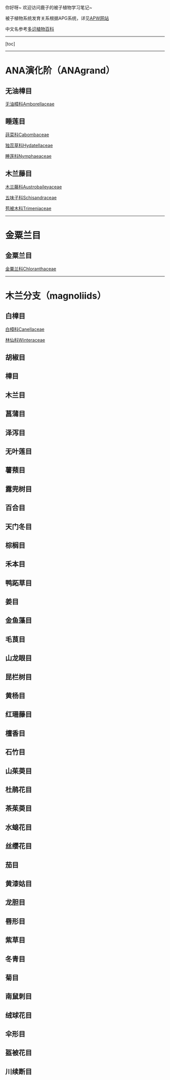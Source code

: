 你好呀~ 欢迎访问鹿子的被子植物学习笔记~被子植物系统发育关系根据APG系统，详见[APW网站](http://www.mobot.org/MOBOT/research/APweb/)中文名参考[多识植物百科](http://duocet.ibiodiversity.net/index.php?title=首页)---[toc]---<h1> ANA演化阶（ANAgrand） </h1>  <h2> 无油樟目 </h2>  [无油樟科Amborellaceae]()<h2> 睡莲目 </h2>  [莼菜科Cabombaceae]()[独蕊草科Hydatellaceae]()[睡莲科Nymphaeaceae]()<h2> 木兰藤目 </h2>  [木兰藤科Austrobaileyaceae]()[五味子科Schisandraceae]()[苞被木科Trimeniaceae]()---<h1> 金粟兰目 </h1>  <h2> 金粟兰目 </h2>  [金粟兰科Chloranthaceae]()---<h1> 木兰分支（magnoliids） </h1>  <h2> 白樟目 </h2>[白樟科Canellaceae]()[林仙科Winteraceae]()<h2> 胡椒目 </h2><h2> 樟目 </h2><h2> 木兰目 </h2><h2> 菖蒲目 </h2><h2> 泽泻目 </h2><h2> 无叶莲目 </h2><h2> 薯蓣目 </h2><h2> 露兜树目 </h2><h2> 百合目 </h2><h2> 天门冬目 </h2><h2> 棕榈目 </h2><h2> 禾本目 </h2><h2> 鸭跖草目 </h2><h2> 姜目 </h2><h2> 金鱼藻目 </h2><h2> 毛茛目 </h2><h2> 山龙眼目 </h2><h2> 昆栏树目 </h2><h2> 黄杨目 </h2><h2>  </h2><h2>  </h2><h2>  </h2><h2>  </h2><h2>  </h2><h2>  </h2><h2>  </h2><h2>  </h2><h2>  </h2><h2>  </h2><h2>  </h2><h2>  </h2><h2>  </h2><h2>  </h2><h2>  </h2><h2>  </h2><h2> 红珊藤目 </h2><h2> 檀香目 </h2><h2> 石竹目 </h2><h2> 山茱萸目 </h2><h2> 杜鹃花目 </h2><h2> 茶茱萸目 </h2><h2> 水螅花目 </h2><h2> 丝缨花目 </h2><h2> 茄目 </h2><h2> 黄漆姑目 </h2><h2> 龙胆目 </h2><h2> 唇形目 </h2><h2> 紫草目 </h2><h2> 冬青目 </h2><h2> 菊目 </h2><h2> 南鼠刺目 </h2><h2> 绒球花目 </h2><h2> 伞形目 </h2><h2> 盔被花目 </h2><h2> 川续断目 </h2>[]()[]()[]()[]()[]()[]()[]()[]()[]()[]()[]()[]()[]()[]()[]()